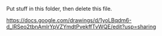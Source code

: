 Put stuff in this folder, then delete this file.

https://docs.google.com/drawings/d/1yoLBqdm6-d_lRSeo2tbnAmlrYpVZYmdtPvekffTvWQE/edit?usp=sharing
